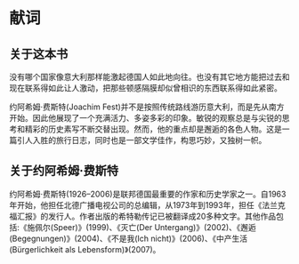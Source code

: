 # 献词

## 关于这本书

没有哪个国家像意大利那样能激起德国人如此地向往。也没有其它地方能把过去和现在联系得如此让人激动，把那些顿感隔膜却似曾相识的东西联系得如此紧密。

约阿希姆·费斯特(Joachim Fest)并不是按照传统路线游历意大利，而是先从南方开始。因此他展现了一个充满活力、多姿多彩的印象。敏锐的观察总是与尖锐的思考和精彩的历史素写不断交替出现。然而，他的重点却是邂逅的各色人物。这是一篇引人入胜的旅行日志，同时也是一部文学佳作，构思巧妙，又独树一帜。

## 关于约阿希姆·费斯特

约阿希姆·费斯特(1926–2006)是联邦德国最重要的作家和历史学家之一。自1963年开始，他担任北德广播电视公司的总编辑，从1973年到1993年，担任《法兰克福汇报》的发行人。作者出版的希特勒传记已被翻译成20多种文字。其他作品包括:《施佩尔(Speer)》(1999)、《灭亡(Der Untergang)》(2002)、《邂逅(Begegnungen)》(2004)、《不是我(Ich nicht)》(2006)、《中产生活(Bürgerlichkeit als Lebensform)》(2007)。
